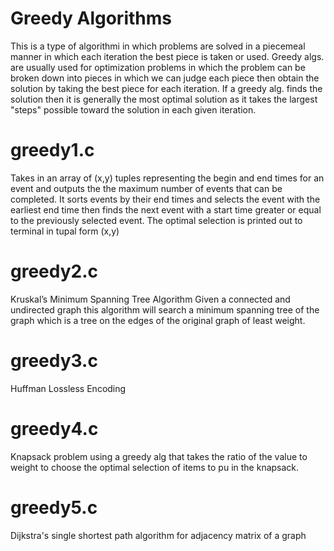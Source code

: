 # Greedy Algorithms

This is a type of algorithmi in which problems are solved in a piecemeal manner in which each iteration the best piece is taken or used. Greedy algs. are usually used for optimization problems in which the problem can be broken down into pieces in which we can judge each piece then obtain the solution by taking the best piece for each iteration. If a greedy alg. finds the solution then it is generally the most optimal solution as it takes the largest "steps" possible toward the solution in each given iteration.

  # greedy1.c
  Takes in an array of (x,y) tuples representing the begin and end times for an
  event and outputs the the maximum number of events that can be completed. It
  sorts events by their end times and selects the event with the earliest end
  time then finds the next event with a start time greater or equal to the
  previously selected event. The optimal selection is printed out to terminal in
  tupal form (x,y)

  # greedy2.c
  Kruskal’s Minimum Spanning Tree Algorithm
  Given a connected and undirected graph this algorithm will search a minimum
  spanning tree of the graph which is a tree on the edges of the original graph
  of least weight.

  # greedy3.c
  Huffman Lossless Encoding

  # greedy4.c
  Knapsack problem using a greedy alg that takes the ratio of the value to weight
  to choose the optimal selection of items to pu in the knapsack.

  # greedy5.c
  Dijkstra's single shortest path algorithm for adjacency matrix of a graph
